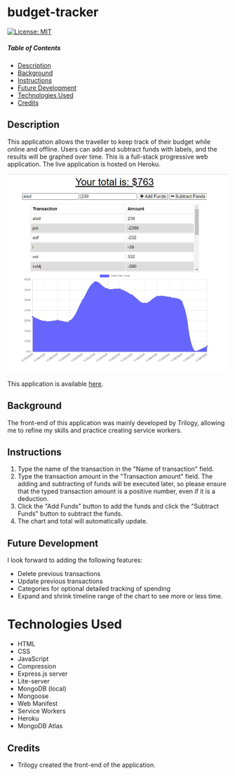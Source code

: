 # budget-tracker
[![License: MIT](https://img.shields.io/badge/License-MIT-yellow.svg)](https://opensource.org/licenses/MIT)

##### Table of Contents
- [Description](#Description)
- [Background](#Background)
- [Instructions](#Instructions)
- [Future Development](#Future-Development)
- [Technologies Used](#Technologies-Used)
- [Credits](#Credits)

## Description
This application allows the traveller to keep track of their budget while online and offline. Users can add and subtract funds with labels, and the results will be graphed over time. This is a full-stack progressive web application. The live application is hosted on Heroku.

![screenshot of landing page](./public/assets/images/screenshotGraph.png)

This application is available [here](https://ancient-ravine-55722.herokuapp.com/).

## Background
The front-end of this application was mainly developed by Trilogy, allowing me to refine my skills and practice creating service workers.

## Instructions
1. Type the name of the transaction in the "Name of transaction" field. 
2. Type the transaction amount in the "Transaction amount" field. The adding and subtracting of funds will be executed later, so please ensure that the typed transaction amount is a positive number, even if it is a deduction. 
3. Click the "Add Funds" button to add the funds and click the "Subtract Funds" button to subtract the funds. 
4. The chart and total will automatically update.

## Future Development
I look forward to adding the following features:
- Delete previous transactions
- Update previous transactions
- Categories for optional detailed tracking of spending
- Expand and shrink timeline range of the chart to see more or less time.

# Technologies Used
- HTML
- CSS
- JavaScript
- Compression
- Express.js server
- Lite-server
- MongoDB (local)
- Mongoose
- Web Manifest
- Service Workers
- Heroku
- MongoDB Atlas

## Credits
- Trilogy created the front-end of the application.